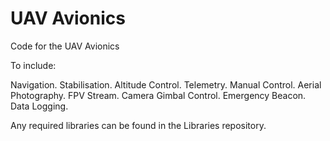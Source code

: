 # UAV Avionics

Code for the UAV Avionics

To include:

Navigation.
Stabilisation.
Altitude Control.
Telemetry.
Manual Control.
Aerial Photography.
FPV Stream.
Camera Gimbal Control.
Emergency Beacon.
Data Logging. 

Any required libraries can be found in the Libraries repository.


